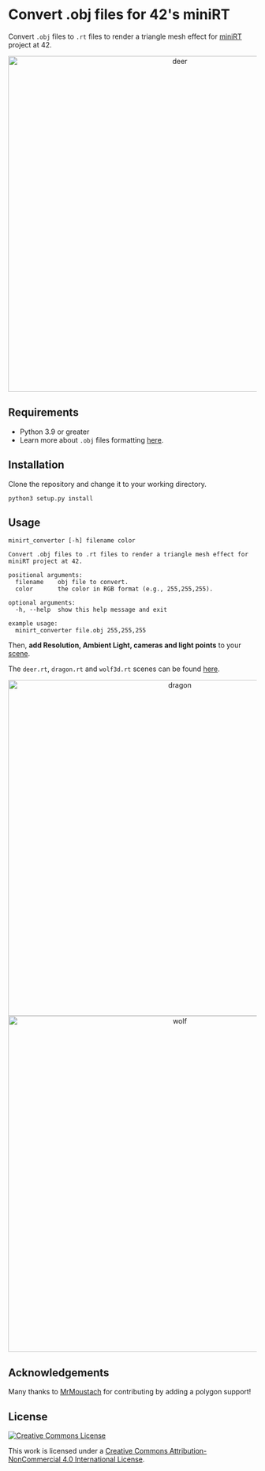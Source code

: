 # Convert .obj files for 42's miniRT

Convert `.obj` files to `.rt` files to render a triangle mesh effect for [miniRT](https://github.com/matboivin/raytracer) project at 42.

<p align="center">
  <img src="assets/deer.png" alt="deer" width="680" />
</p>

## Requirements

* Python 3.9 or greater
* Learn more about `.obj` files formatting [here](https://en.wikipedia.org/wiki/Wavefront_.obj_file).

## Installation

Clone the repository and change it to your working directory.

```console
python3 setup.py install
```

## Usage

```console
minirt_converter [-h] filename color

Convert .obj files to .rt files to render a triangle mesh effect for miniRT project at 42.

positional arguments:
  filename    obj file to convert.
  color       the color in RGB format (e.g., 255,255,255).

optional arguments:
  -h, --help  show this help message and exit

example usage:
  minirt_converter file.obj 255,255,255
```

Then, **add Resolution, Ambient Light, cameras and light points** to your [scene](https://github.com/matboivin/raytracer/blob/main/doc/scene_file.md).

The `deer.rt`, `dragon.rt` and `wolf3d.rt` scenes can be found [here](https://github.com/matboivin/raytracer/tree/main/scenes).

<p align="center">
  <img src="assets/dragon.png" alt="dragon" width="680" />
  <img src="assets/wolf3d.png" alt="wolf" width="680" />
</p>

## Acknowledgements

Many thanks to [MrMoustach](https://github.com/MrMoustach) for contributing by adding a polygon support!

## License

<a rel="license" href="http://creativecommons.org/licenses/by-nc/4.0/"><img alt="Creative Commons License" style="border-width:0" src="https://i.creativecommons.org/l/by-nc/4.0/88x31.png" /></a>

This work is licensed under a
[Creative Commons Attribution-NonCommercial 4.0 International License](http://creativecommons.org/licenses/by-nc/4.0/).
